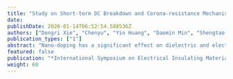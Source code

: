 ```yaml
---
title: "Study on Short-term DC Breakdown and Corona-resistance Mechanism of Polyimide"
date: 
publishDate: 2020-01-14T06:52:54.588536Z
authors: ["Dongri Xie", "Chenyu", "Yin Huang", "Daomin Min", "Shengtao Li"]
publication_types: ["1"]
abstract: "Nano-doping has a significant effect on dielectric and electrical insulation for polymer dielectrics. Pure polyimide 100HN and nano-doping polyimide 100CR from DuPont Company are adopted to conduct short-term breakdown and long-term corona-resistant experiments. The results show that, the short-term breakdown strength of 100CR is 6.4% lower than 100HN. For long-term corona resistance, the coronaresistant time of 100CR is 400% longer than 100HN. In order to study the influencing mechanism of nanoparticles on short-time breakdown and long-term corona resistance, isothermal surface potential decay experiments were conducted to investigate traps characteristics of two samples. It is found that the traps energy and density of 100CR is less than that of 100HN. The volume conductivity of 100CR is much higher than 100HN. The eroded surface morphologies of 100HN and 100CR are observed by Scanning Electron Microscope, which are groove channels and different eroded layered rings respectively. The results show that the effect of nanoparticles on short-term breakdown and long-term corona resistance are different. For short-term breakdown, the main consideration is the change of traps and conductance changed by nano-doping. For long-term coronaresistance, the collision scattering effect of nanoparticles against the charged particles plays the dominate role. "
featured: false
publication: "*International Symposium on Electrical Insulating Materials 2017*"
weight: 60
---
```


